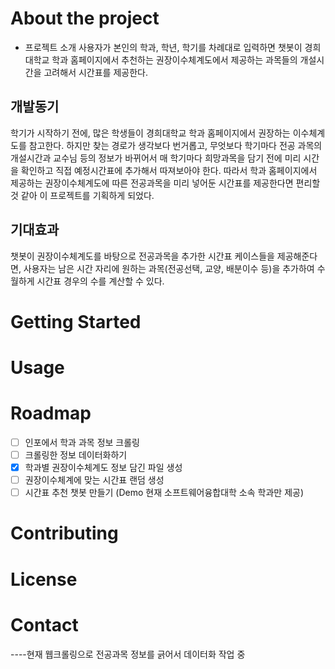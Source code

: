 # About the project
+ 프로젝트 소개
사용자가 본인의 학과, 학년, 학기를 차례대로 입력하면 챗봇이 경희대학교 학과 홈페이지에서 추천하는 권장이수체계도에서 제공하는 과목들의 개설시간을 고려해서 시간표를 제공한다.

## 개발동기
학기가 시작하기 전에, 많은 학생들이 경희대학교 학과 홈페이지에서 권장하는 이수체계도를 참고한다. 하지만 찾는 경로가 생각보다 번거롭고, 무엇보다 학기마다 전공 과목의 개설시간과 교수님 등의 정보가 바뀌어서 매 학기마다 희망과목을 담기 전에 미리 시간을 확인하고 직접 예정시간표에 추가해서 따져보아야 한다. 
따라서 학과 홈페이지에서 제공하는 권장이수체계도에 따른 전공과목을 미리 넣어둔 시간표를 제공한다면 편리할 것 같아 이 프로젝트를 기획하게 되었다.
 
## 기대효과 
챗봇이 권장이수체계도를 바탕으로 전공과목을 추가한 시간표 케이스들을 제공해준다면, 사용자는 남은 시간 자리에 원하는 과목(전공선택, 교양, 배분이수 등)을 추가하여 수월하게 시간표 경우의 수를 계산할 수 있다.


# Getting Started

# Usage

# Roadmap
- [ ] 인포에서 학과 과목 정보 크롤링
- [ ] 크롤링한 정보 데이터화하기
- [x] 학과별 권장이수체계도 정보 담긴 파일 생성
- [ ] 권장이수체계에 맞는 시간표 랜덤 생성
- [ ] 시간표 추천 챗봇 만들기
  (Demo 현재 소프트웨어융합대학 소속 학과만 제공)
  
# Contributing

# License

# Contact

----현재 웹크롤링으로 전공과목 정보를 긁어서 데이터화 작업 중

